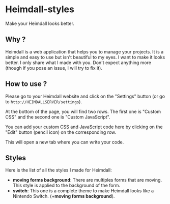 # Heimdall-styles
Make your Heimdall looks better.

## Why ?
Heimdall is a web application that helps you to manage your projects. It is a simple and easy to use but isn't beautiful to my eyes. I want to make it looks better. I only share what I made with you. Don't expect anything more (though if you pose an issue, I will try to fix it).

## How to use ?
Please go to your Heimdall website and click on the "Settings" button (or go to `http://HEIMDALLSERVER/settings`).

At the bottom of the page, you will find two rows. The first one is "Custom CSS" and the second one is "Custom JavaScript".

You can add your custom CSS and JavaScript code here by clicking on the "Edit" button (pencil icon) on the corresponding row.

This will open a new tab where you can write your code.

## Styles
Here is the list of all the styles I made for Heimdall:
* **moving forms background**: There are multiples forms that are moving. This style is applied to the background of the form.
* **switch**: This one is a complete theme to make Heimdall looks like a Nintendo Switch. (+**moving forms background**).

